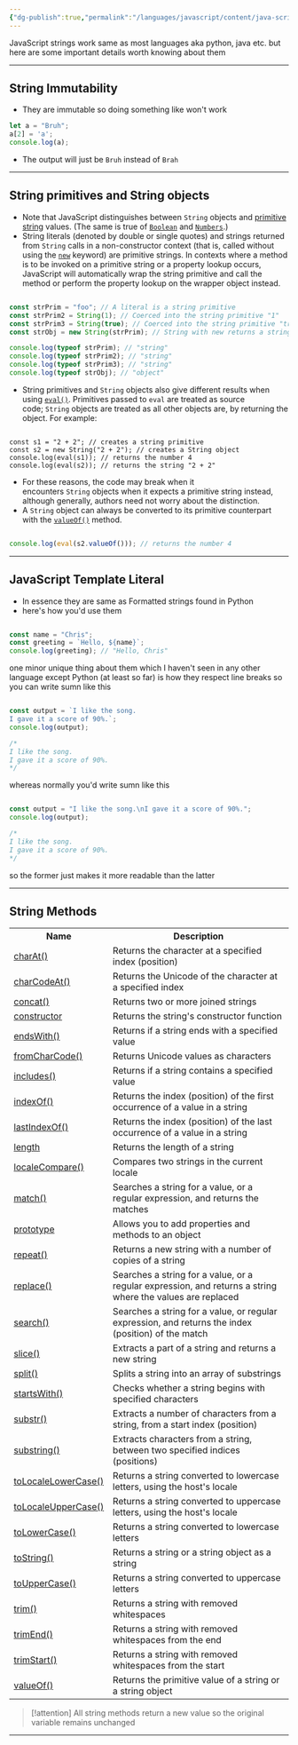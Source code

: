 ```yaml
---
{"dg-publish":true,"permalink":"/languages/javascript/content/java-script-strings/"}
---
```


JavaScript strings work same as most languages aka python, java etc. but here are some important details worth knowing about them

___
## String Immutability

-  They are immutable so doing something like won't work
```Javascript
let a = "Bruh";
a[2] = 'a';
console.log(a);
```

-  The output will just be `Bruh` instead of `Brah` 

___
## String primitives and String objects

 -  Note that JavaScript distinguishes between `String` objects and [primitive string](https://developer.mozilla.org/en-US/docs/Glossary/Primitive) values. (The same is true of [`Boolean`](https://developer.mozilla.org/en-US/docs/Web/JavaScript/Reference/Global_Objects/Boolean) and [`Numbers`](https://developer.mozilla.org/en-US/docs/Web/JavaScript/Reference/Global_Objects/Number).)
 -  String literals (denoted by double or single quotes) and strings returned from `String` calls in a non-constructor context (that is, called without using the [`new`](https://developer.mozilla.org/en-US/docs/Web/JavaScript/Reference/Operators/new) keyword) are primitive strings. In contexts where a method is to be invoked on a primitive string or a property lookup occurs, JavaScript will automatically wrap the string primitive and call the method or perform the property lookup on the wrapper object instead.
 ```Javascript

const strPrim = "foo"; // A literal is a string primitive
const strPrim2 = String(1); // Coerced into the string primitive "1"
const strPrim3 = String(true); // Coerced into the string primitive "true"
const strObj = new String(strPrim); // String with new returns a string wrapper object.

console.log(typeof strPrim); // "string"
console.log(typeof strPrim2); // "string"
console.log(typeof strPrim3); // "string"
console.log(typeof strObj); // "object"

```

-  String primitives and `String` objects also give different results when using [`eval()`](https://developer.mozilla.org/en-US/docs/Web/JavaScript/Reference/Global_Objects/eval). Primitives passed to `eval` are treated as source code; `String` objects are treated as all other objects are, by returning the object. For example:
```Js

const s1 = "2 + 2"; // creates a string primitive
const s2 = new String("2 + 2"); // creates a String object
console.log(eval(s1)); // returns the number 4
console.log(eval(s2)); // returns the string "2 + 2"

```
-  For these reasons, the code may break when it encounters `String` objects when it expects a primitive string instead, although generally, authors need not worry about the distinction.
-  A `String` object can always be converted to its primitive counterpart with the [`valueOf()`](https://developer.mozilla.org/en-US/docs/Web/JavaScript/Reference/Global_Objects/String/valueOf) method.
```Javascript

console.log(eval(s2.valueOf())); // returns the number 4

```

___

## JavaScript Template Literal
-  In essence they are same as Formatted strings found in Python 
- here's how you'd use them
``` JavaScript

const name = "Chris";
const greeting = `Hello, ${name}`;
console.log(greeting); // "Hello, Chris"

```

one minor unique thing about them which I haven't seen in any other language except Python (at least so far) is how they respect line breaks
so you can write sumn like this
```JavaScript

const output = `I like the song.
I gave it a score of 90%.`;
console.log(output);

/*
I like the song.
I gave it a score of 90%.
*/

```

whereas normally you'd write sumn like this

```JavaScript

const output = "I like the song.\nI gave it a score of 90%.";
console.log(output);

/*
I like the song.
I gave it a score of 90%.
*/

```

so the former just makes it more readable than the latter 

___ 

## String Methods

<table class="ws-table-all notranslate">
  <tbody><tr>
    <th>Name</th>
    <th>Description</th>
  </tr>
  <tr>
    <td><a href="jsref_charat.asp">charAt()</a></td>
    <td>Returns the character at a specified index (position)</td>
  </tr>
  <tr>
    <td><a href="jsref_charcodeat.asp">charCodeAt()</a></td>
    <td>Returns the Unicode of the character at a specified index</td>
  </tr>
  <tr>
    <td><a href="jsref_concat_string.asp">concat()</a></td>
    <td>Returns two or more joined strings</td>
  </tr>
  <tr>
    <td><a href="jsref_constructor_string.asp">constructor</a></td>
    <td>Returns the string's constructor function</td>
  </tr>
  <tr>
    <td><a href="jsref_endswith.asp">endsWith()</a></td>
    <td>Returns if a string ends with a specified value</td>
  </tr>
  <tr>
    <td><a href="jsref_fromcharcode.asp">fromCharCode()</a></td>
    <td>Returns Unicode values as characters</td>
  </tr>
    <tr>
    <td><a href="jsref_includes.asp">includes()</a></td>
    <td>Returns if a string contains a specified value</td>
    </tr>
  <tr>
    <td><a href="jsref_indexof.asp">indexOf()</a></td>
    <td>Returns the index (position) of the first occurrence of a value in a string</td>
  </tr>
  <tr>
    <td><a href="jsref_lastindexof.asp">lastIndexOf()</a></td>
    <td>Returns the index (position) of the last occurrence of a value in a string</td>
  </tr>
  <tr>
    <td><a href="jsref_length_string.asp">length</a></td>
    <td>Returns the length of a string</td>
  </tr>
  <tr>
    <td><a href="jsref_localecompare.asp">localeCompare()</a></td>
    <td>Compares two strings in the current locale</td>
  </tr>
  <tr>
    <td><a href="jsref_match.asp">match()</a></td>
    <td>Searches a string for a value, or a regular expression, and returns the matches</td>
  </tr>
  <tr>
    <td><a href="jsref_prototype_string.asp">prototype</a></td>
    <td>Allows you to add properties and methods to an object</td>
  </tr>
    <tr>
    <td><a href="jsref_repeat.asp">repeat()</a></td>
    <td>Returns a new string with a number of copies of a string</td>
    </tr>
  <tr>
    <td><a href="jsref_replace.asp">replace()</a></td>
    <td>Searches a string for a value, or a regular expression, and returns a string where the values are replaced</td>
  </tr>
  <tr>
    <td><a href="jsref_search.asp">search()</a></td>
    <td>Searches a string for a value, or regular expression, and returns the index (position) of the match</td>
  </tr>
  <tr>
    <td><a href="jsref_slice_string.asp">slice()</a></td>
    <td>Extracts a part of a string and returns a new string</td>
  </tr>
    <tr>
    <td><a href="jsref_split.asp">split()</a></td>
    <td>Splits a string into an array of substrings</td>
    </tr>
  <tr>
    <td><a href="jsref_startswith.asp">startsWith()</a></td>
    <td>Checks whether a string begins with specified characters</td>
  </tr>
  <tr>
    <td><a href="jsref_substr.asp">substr()</a></td>
    <td>Extracts a number of characters from a string, from a start index (position)</td>
  </tr>
  <tr>
    <td><a href="jsref_substring.asp">substring()</a></td>
    <td>Extracts characters from a string, between two specified indices (positions)</td>
  </tr>
  <tr>
    <td><a href="jsref_tolocalelowercase.asp">toLocaleLowerCase()</a></td>
    <td>Returns a string converted to lowercase letters, using the host's locale</td>
  </tr>
  <tr>
    <td><a href="jsref_tolocaleuppercase.asp">toLocaleUpperCase()</a></td>
    <td>Returns a string converted to uppercase letters, using the host's locale</td>
  </tr>
  <tr>
    <td><a href="jsref_tolowercase.asp">toLowerCase()</a></td>
    <td>Returns a string converted to lowercase letters</td>
  </tr>
  <tr>
    <td><a href="jsref_tostring_string.asp">toString()</a></td>
    <td>Returns a string or a string object as a string</td>
  </tr>
  <tr>
    <td><a href="jsref_touppercase.asp">toUpperCase()</a></td>
    <td>Returns a string converted to uppercase letters</td>
  </tr>
  <tr>
    <td><a href="jsref_trim_string.asp">trim()</a></td>
    <td>Returns a string with removed whitespaces</td>
  </tr>
  <tr>
    <td><a href="jsref_string_trim_end.asp">trimEnd()</a></td>
    <td>Returns a string with removed whitespaces from the end</td>
  </tr>
  <tr>
    <td><a href="jsref_string_trim_start.asp">trimStart()</a></td>
    <td>Returns a string with removed whitespaces from the start</td>
  </tr>
  <tr>
    <td><a href="jsref_valueof_string.asp">valueOf()</a></td>
    <td>Returns the primitive value of a string or a string object</td>
  </tr>
</tbody></table>

> [!attention]
> All string methods return a new value so the original variable remains unchanged
   

___

